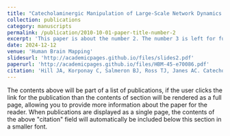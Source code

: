 ```yaml
---
title: "Catecholaminergic Manipulation of Large-Scale Network Dynamics is Tied to Reconfiguration of Corticostriatal Connectivity"
collection: publications
category: manuscripts
permalink: /publication/2010-10-01-paper-title-number-2
excerpt: 'This paper is about the number 2. The number 3 is left for future work.'
date: 2024-12-12
venue: 'Human Brain Mapping'
slidesurl: 'http://academicpages.github.io/files/slides2.pdf'
paperurl: 'http://academicpages.github.io/files/HBM-45-e70086.pdf'
citation: 'Hill JA, Korponay C, Salmeron BJ, Ross TJ, Janes AC. Catecholaminergic Modulation of Large-Scale Network Dynamics Is Tied to the Reconfiguration of Corticostriatal Connectivity. Hum Brain Mapp. 2024 Dec 1;45(17):e70086. doi: 10.1002/hbm.70086. PMID: 39665506; PMCID: PMC11635694.'
---
```


The contents above will be part of a list of publications, if the user clicks the link for the publication than the contents of section will be rendered as a full page, allowing you to provide more information about the paper for the reader. When publications are displayed as a single page, the contents of the above "citation" field will automatically be included below this section in a smaller font.
